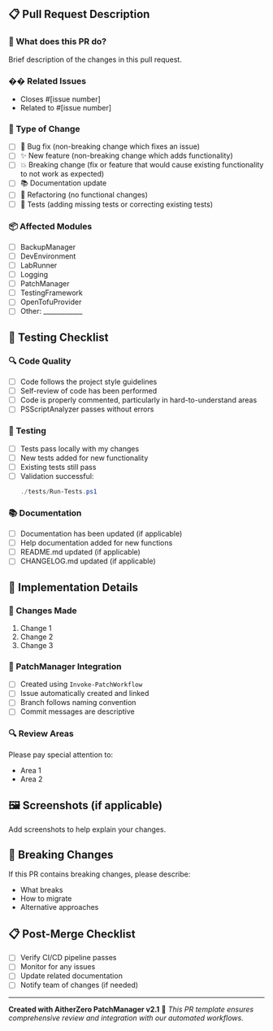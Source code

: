 ## 📋 Pull Request Description

### 🎯 What does this PR do?
Brief description of the changes in this pull request.

### �� Related Issues
- Closes #[issue number]
- Related to #[issue number]

### 🔄 Type of Change
- [ ] 🐛 Bug fix (non-breaking change which fixes an issue)
- [ ] ✨ New feature (non-breaking change which adds functionality)
- [ ] 💥 Breaking change (fix or feature that would cause existing functionality to not work as expected)
- [ ] 📚 Documentation update
- [ ] 🔧 Refactoring (no functional changes)
- [ ] 🧪 Tests (adding missing tests or correcting existing tests)

### 📦 Affected Modules
- [ ] BackupManager
- [ ] DevEnvironment
- [ ] LabRunner
- [ ] Logging
- [ ] PatchManager
- [ ] TestingFramework
- [ ] OpenTofuProvider
- [ ] Other: ____________

## 🧪 Testing Checklist

### 🔍 Code Quality
- [ ] Code follows the project style guidelines
- [ ] Self-review of code has been performed
- [ ] Code is properly commented, particularly in hard-to-understand areas
- [ ] PSScriptAnalyzer passes without errors

### 🧪 Testing
- [ ] Tests pass locally with my changes
- [ ] New tests added for new functionality
- [ ] Existing tests still pass
- [ ] Validation successful:
  ```powershell
  ./tests/Run-Tests.ps1
  ```

### 📚 Documentation
- [ ] Documentation has been updated (if applicable)
- [ ] Help documentation added for new functions
- [ ] README.md updated (if applicable)
- [ ] CHANGELOG.md updated (if applicable)

## 🔧 Implementation Details

### 📝 Changes Made
1. Change 1
2. Change 2
3. Change 3

### 🎯 PatchManager Integration
- [ ] Created using `Invoke-PatchWorkflow`
- [ ] Issue automatically created and linked
- [ ] Branch follows naming convention
- [ ] Commit messages are descriptive

### 🔍 Review Areas
Please pay special attention to:
- Area 1
- Area 2

## 🖼️ Screenshots (if applicable)
Add screenshots to help explain your changes.

## 🚨 Breaking Changes
If this PR contains breaking changes, please describe:
- What breaks
- How to migrate
- Alternative approaches

## 📋 Post-Merge Checklist
- [ ] Verify CI/CD pipeline passes
- [ ] Monitor for any issues
- [ ] Update related documentation
- [ ] Notify team of changes (if needed)

---

**Created with AitherZero PatchManager v2.1** 🚀
*This PR template ensures comprehensive review and integration with our automated workflows.*
